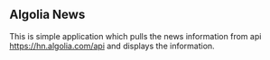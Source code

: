 ## Algolia News
  This is simple application which pulls the news information from api https://hn.algolia.com/api and displays the information.
